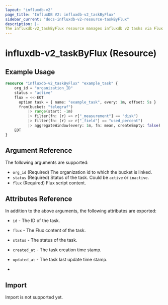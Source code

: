 ```yaml
---
layout: "influxdb-v2"
page_title: "InfluxDB V2: influxdb-v2_taskByFlux"
sidebar_current: "docs-influxdb-v2-resource-taskByFlux"
description: |-
The influxdb-v2_taskByFlux resource manages influxdb v2 tasks via Flux notation.
---
```


# influxdb-v2_taskByFlux (Resource)



## Example Usage

```terraform
resource "influxdb-v2_taskByFlux" "example_task" {
    org_id = "organization_ID"
    status = "active"
    flux = <<-EOT
      option task = { name: "example_task", every: 1m, offset: 5s }
      from(bucket: "telegraf")
          |> range(start: -1m)
          |> filter(fn: (r) => r["_measurement"] == "disk")
          |> filter(fn: (r) => r["_field"] == "used_percent")
          |> aggregateWindow(every: 1m, fn: mean, createEmpty: false)
    EOT
}

```

<!-- schema generated by tfplugindocs -->
## Argument Reference

The following arguments are supported:

* ``org_id`` (Required) The organization id to which the bucket is linked.
* ``status`` (Required) Status of the task. Could be `active` or `inactive`.
* ``flux`` (Required) Flux script content.

## Attributes Reference

In addition to the above arguments, the following attributes are exported:

* ``id`` - The ID of the task.
* ``flux`` - The Flux content of the task.
* ``status`` - The status of the task.
* ``created_at`` - The task creation time stamp.
* ``updated_at`` - The task last update time stamp.

* 
## Import

Import is not supported yet.
